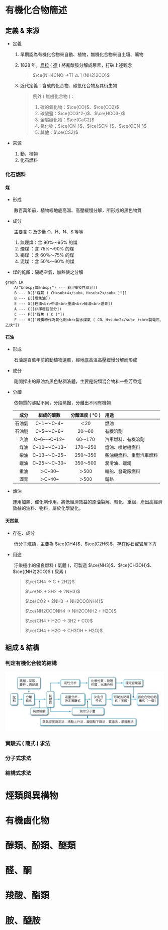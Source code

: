 # 有機化合物簡述

## 定義 & 來源

- 定義

  1. 早期認為有機化合物來自動、植物，無機化合物來自土壤、礦物

  2. 1828 年，<u>烏拉</u> ( <u>德</u> ) 將氰酸胺分解成尿素，打破上述觀念

     > $\ce{NH4CNO ->T[ △ ] (NH2)2CO}$

  3. 近代定義：含碳的化合物、碳氫化合物及其衍生物

     > 例外 ( 無機化合物 )：
     >
     > 1. 碳的氧化物：$\ce{CO}$、$\ce{CO2}$
     > 2. 碳酸鹽：$\ce{CO3^2-}$、$\ce{HCO3-}$
     > 3. 金屬碳化物：$\ce{CaC2}$
     > 4. 氰化物：$\ce{CN-}$、$\ce{SCN-}$、$\ce{OCN-}$
     > 5. 其他：$\ce{CS2}$

- 來源

  1. 動、植物
  2. 化石燃料

### 化石燃料

#### 煤

- 形成

  ​	數百萬年前，植物經地底高溫、高壓緩慢分解，所形成的黑色物質

- 成分

  ​	主要含 C 及少量 O、H、N、S 等等

  1. 無煙煤：含 90%～95% 的煤
  2.   煙煤  ：含 75%～90% 的煤
  3.   褐煤  ：含 60%～75% 的煤
  4.   泥煤  ：含 50%～60% 的煤

- 煤的乾餾：隔絕空氣，加熱使之分解

```mermaid
graph LR
	A("&nbsp;煤&nbsp;") --- B([揮發性部分])
	B --- D(["煤氣 ( CH<sub>4</sub>、H<sub>2</sub> )"])
	B --- E([煤焦油])
	E --- G([輕油<br>中油<br>重油<br>綠油<br>瀝青])
	A --- C([非揮發性部分])
	C --- F(["煤焦 ( C )"])
	F --- H(["煉鐵時作為氧化劑<br>製水煤氣 ( CO、H<sub>2</sub> )<br>製電石、乙炔"])
```

#### 石油

- 形成

  ​	石油是百萬年前的動植物遺骸，經地底高溫高壓緩慢分解而形成

- 成分

  ​	剛開採出的原油為黑色黏稠液體，主要是烷類混合物和一些芳香烴

- 分餾

  ​	依物質的沸點不同，分段蒸餾，分離出不同有機物

  |   成分 |  組成的碳數  | 分餾溫度 ( °C ) | 用途                     |
  | -----: | :----------: | :-------------: | ------------------------ |
  | 石油氣 |  C~1~～C~4~  |      ＜20       | 燃油                     |
  | 石油醚 |  C~5~～C~6~  |     20～60      | 有機溶劑                 |
  |   汽油 | C~6~～C~12~  |     60～170     | 汽車燃料、有機溶劑       |
  |   煤油 | C~10~～C~13~ |    170～250     | 燈油、噴射機燃料         |
  |   柴油 | C~13~～C~25~ |    250～350     | 柴油機燃料、重型汽車燃料 |
  |   蠟油 | C~25~～C~30~ |    350～500     | 潤滑油、蠟燭             |
  |   重油 |   ＞C~30~    |      ＞500      | 輪船、發電廠燃料         |
  |   瀝青 |   ＞C~40~    |      ＞500      | 鋪路                     |

- 煉油

  ​	運用加熱、催化劑作用，將低經濟效益的原油裂解、轉化、重組，產出高經濟效益的油料、物料，屬於化學變化。

#### 天然氣

- 存在、成分

  ​	低分子烷類，主要為 $\ce{CH4}$、$\ce{C2H6}$，存在砂石或岩層下方

- 用途

  ​	汙染極小的優良燃料 ( 氣體 )，可製造 $\ce{NH3}$、$\ce{CH3OH}$、$\ce{(NH2)2CO}$ ( 尿素 )

  > $\ce{CH4 -> C + 2H2}$
  >
  > $\ce{N2 + 3H2 -> 2NH3}$
  >
  > $\ce{CO2 + 2NH3 -> NH2COONH4}$
  >
  > $\ce{NH2COONH4 -> NH2CONH2 + H2O}$
  >
  > $\ce{CH4 + H2O -> 3H2 + CO}$
  >
  > $\ce{CH4 + H2O -> CH3OH + H2O}$

## 組成 & 結構

### 判定有機化合物的結構

![](Organic-Chemistry/Determining-the-structure-of-organic-compounds.webp)

### 實驗式 ( 簡式 ) 求法



### 分子式求法

### 結構式求法

# 烴類與異構物

# 有機鹵化物

# 醇類、酚類、醚類



# 醛、酮



# 羧酸、酯類



# 胺、醯胺







